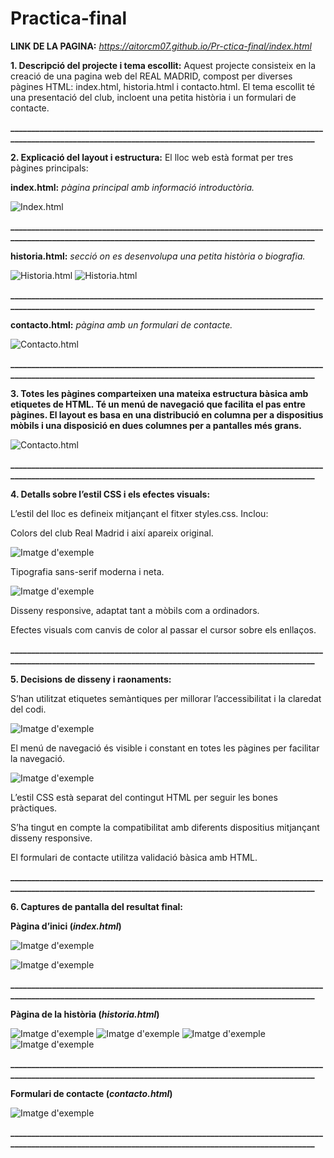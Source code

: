 # Practica-final
**LINK DE LA PAGINA:** *https://aitorcm07.github.io/Pr-ctica-final/index.html*

**1. Descripció del projecte i tema escollit:**
Aquest projecte consisteix en la creació de una pagina web del REAL MADRID, compost per diverses pàgines HTML: index.html, historia.html i contacto.html. El tema escollit té una presentació del club, incloent una petita història i un formulari de contacte.

**____________________________________________________________________________________________________________________________________________________**

**2. Explicació del layout i estructura:**
El lloc web està format per tres pàgines principals:

**index.html:** *pàgina principal amb informació introductòria.*

![Index.html](FOTON4.png)

**____________________________________________________________________________________________________________________________________________________**

**historia.html:** *secció on es desenvolupa una petita història o biografia.*

![Historia.html](FOTON2.png)
![Historia.html](FOTON3.png)

**____________________________________________________________________________________________________________________________________________________**

**contacto.html:** *pàgina amb un formulari de contacte.*

![Contacto.html](FOTON1.png)

**____________________________________________________________________________________________________________________________________________________**

**3. Totes les pàgines comparteixen una mateixa estructura bàsica amb etiquetes de HTML. Té un menú de navegació que facilita el pas entre pàgines. El layout es basa en una distribució en columna per a dispositius mòbils i una disposició en dues columnes per a pantalles més grans.**

![Contacto.html](FOTON16.png)

**____________________________________________________________________________________________________________________________________________________**

**4. Detalls sobre l’estil CSS i els efectes visuals:**

L’estil del lloc es defineix mitjançant el fitxer styles.css. Inclou:

Colors del club Real Madrid i així apareix original.

![Imatge d'exemple](FOTON13.png)

Tipografia sans-serif moderna i neta.

![Imatge d'exemple](FOTON12.png)

Disseny responsive, adaptat tant a mòbils com a ordinadors.

Efectes visuals com canvis de color al passar el cursor sobre els enllaços.

**____________________________________________________________________________________________________________________________________________________**

**5. Decisions de disseny i raonaments:**

S’han utilitzat etiquetes semàntiques per millorar l’accessibilitat i la claredat del codi.

![Imatge d'exemple](FOTON14.png)

El menú de navegació és visible i constant en totes les pàgines per facilitar la navegació.

![Imatge d'exemple](FOTON15.png)

L’estil CSS està separat del contingut HTML per seguir les bones pràctiques.

S’ha tingut en compte la compatibilitat amb diferents dispositius mitjançant disseny responsive.

El formulari de contacte utilitza validació bàsica amb HTML.

**____________________________________________________________________________________________________________________________________________________**

**6. Captures de pantalla del resultat final:**

**Pàgina d’inici (*index.html*)**

![Imatge d'exemple](FOTON5.png)

![Imatge d'exemple](FOTON6.png)

**____________________________________________________________________________________________________________________________________________________**

**Pàgina de la història (*historia.html*)**

![Imatge d'exemple](FOTON7.png)
![Imatge d'exemple](FOTON8.png)
![Imatge d'exemple](FOTON9.png)
![Imatge d'exemple](FOTON10.png)

**____________________________________________________________________________________________________________________________________________________**

**Formulari de contacte (*contacto.html*)**


![Imatge d'exemple](FOTON11.png)

**____________________________________________________________________________________________________________________________________________________**
